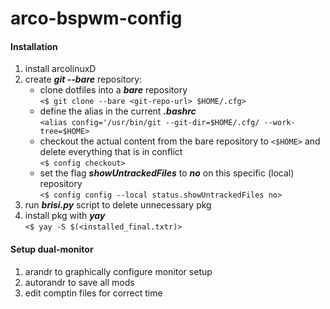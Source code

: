 # arco-bspwm-config


#### Installation

1. install arcolinuxD
2. create ***git --bare*** repository:
    - clone dotfiles into a ***bare*** repository  
    `<$ git clone --bare <git-repo-url> $HOME/.cfg>`
    - define the alias in the current ***.bashrc***  
    `<alias config='/usr/bin/git --git-dir=$HOME/.cfg/ --work-tree=$HOME>`
    - checkout the actual content from the bare repository to `<$HOME>` and delete everything that is in conflict  
    `<$ config checkout>`
    - set the flag ***showUntrackedFiles*** to ***no*** on this specific (local) repository  
    `<$ config config --local status.showUntrackedFiles no>`
3. run ***brisi.py*** script to delete unnecessary pkg
4. install pkg with ***yay***  
`<$ yay -S $(<installed_final.txtr)>`



#### Setup dual-monitor

1. arandr to graphically configure monitor setup
2. autorandr to save all mods
3. edit comptin files for correct time


